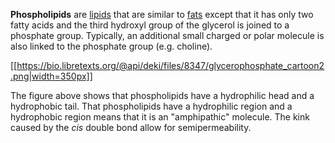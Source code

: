 **Phospholipids** are [lipids](./) that are similar to [fats](./Fats) except that it has only two fatty acids and the third hydroxyl group of the glycerol is joined to a phosphate group. Typically, an additional small charged or polar molecule is also linked to the phosphate group (e.g. choline).

[[https://bio.libretexts.org/@api/deki/files/8347/glycerophosphate_cartoon2.png|width=350px]]

The figure above shows that phospholipids have a hydrophilic head and a hydrophobic tail. That phospholipids have a hydrophilic region and a hydrophobic region means that it is an "amphipathic" molecule. The kink caused by the _cis_ double bond allow for semipermeability.
